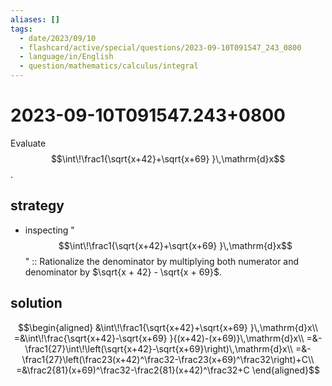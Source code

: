 ```yaml
---
aliases: []
tags:
  - date/2023/09/10
  - flashcard/active/special/questions/2023-09-10T091547_243_0800
  - language/in/English
  - question/mathematics/calculus/integral
---
```


# 2023-09-10T091547.243+0800

Evaluate $$\int\!\frac1{\sqrt{x+42}+\sqrt{x+69} }\,\mathrm{d}x$$.

## strategy

- inspecting "$$\int\!\frac1{\sqrt{x+42}+\sqrt{x+69} }\,\mathrm{d}x$$" :: Rationalize the denominator by multiplying both numerator and denominator by $\sqrt{x + 42} - \sqrt{x + 69}$. <!--SR:!2024-09-28,67,310-->

## solution

$$\begin{aligned}
&\int\!\frac1{\sqrt{x+42}+\sqrt{x+69} }\,\mathrm{d}x\\
=&\int\!\frac{\sqrt{x+42}-\sqrt{x+69} }{(x+42)-(x+69)}\,\mathrm{d}x\\
=&-\frac1{27}\int\!\left(\sqrt{x+42}-\sqrt{x+69}\right)\,\mathrm{d}x\\
=&-\frac1{27}\left(\frac23(x+42)^\frac32-\frac23(x+69)^\frac32\right)+C\\
=&\frac2{81}(x+69)^\frac32-\frac2{81}(x+42)^\frac32+C
\end{aligned}$$
